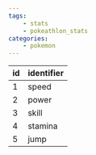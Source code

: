 ```yaml
---
tags:
    - stats
    - pokeathlon_stats
categories:
    - pokemon
---
```


| id | identifier |
|----|------------|
| 1  | speed      |
| 2  | power      |
| 3  | skill      |
| 4  | stamina    |
| 5  | jump       |
